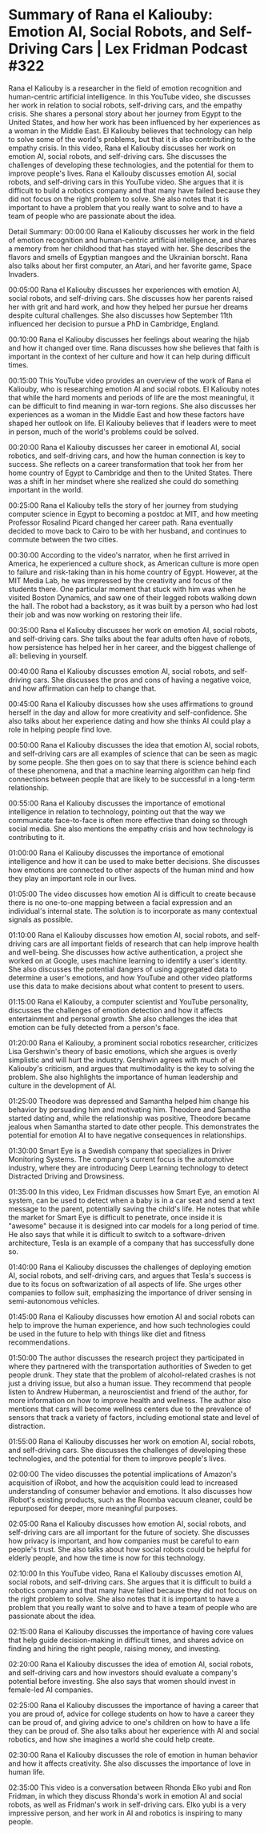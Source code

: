 # Summary of Rana el Kaliouby: Emotion AI, Social Robots, and Self-Driving Cars | Lex Fridman Podcast #322

Rana el Kaliouby is a researcher in the field of emotion recognition and human-centric artificial intelligence. In this YouTube video, she discusses her work in relation to social robots, self-driving cars, and the empathy crisis. She shares a personal story about her journey from Egypt to the United States, and how her work has been influenced by her experiences as a woman in the Middle East. El Kaliouby believes that technology can help to solve some of the world's problems, but that it is also contributing to the empathy crisis.
In this video, Rana el Kaliouby discusses her work on emotion AI, social robots, and self-driving cars. She discusses the challenges of developing these technologies, and the potential for them to improve people's lives.
Rana el Kaliouby discusses emotion AI, social robots, and self-driving cars in this YouTube video. She argues that it is difficult to build a robotics company and that many have failed because they did not focus on the right problem to solve. She also notes that it is important to have a problem that you really want to solve and to have a team of people who are passionate about the idea.

Detail Summary: 
00:00:00
Rana el Kaliouby discusses her work in the field of emotion recognition and human-centric artificial intelligence, and shares a memory from her childhood that has stayed with her. She describes the flavors and smells of Egyptian mangoes and the Ukrainian borscht. Rana also talks about her first computer, an Atari, and her favorite game, Space Invaders.

00:05:00
Rana el Kaliouby discusses her experiences with emotion AI, social robots, and self-driving cars. She discusses how her parents raised her with grit and hard work, and how they helped her pursue her dreams despite cultural challenges. She also discusses how September 11th influenced her decision to pursue a PhD in Cambridge, England.

00:10:00
Rana el Kaliouby discusses her feelings about wearing the hijab and how it changed over time. Rana discusses how she believes that faith is important in the context of her culture and how it can help during difficult times.

00:15:00
This YouTube video provides an overview of the work of Rana el Kaliouby, who is researching emotion AI and social robots. El Kaliouby notes that while the hard moments and periods of life are the most meaningful, it can be difficult to find meaning in war-torn regions. She also discusses her experiences as a woman in the Middle East and how these factors have shaped her outlook on life. El Kaliouby believes that if leaders were to meet in person, much of the world's problems could be solved.

00:20:00
Rana el Kaliouby discusses her career in emotional AI, social robotics, and self-driving cars, and how the human connection is key to success. She reflects on a career transformation that took her from her home country of Egypt to Cambridge and then to the United States. There was a shift in her mindset where she realized she could do something important in the world.

00:25:00
Rana el Kaliouby tells the story of her journey from studying computer science in Egypt to becoming a postdoc at MIT, and how meeting Professor Rosalind Picard changed her career path. Rana eventually decided to move back to Cairo to be with her husband, and continues to commute between the two cities.

00:30:00
According to the video's narrator, when he first arrived in America, he experienced a culture shock, as American culture is more open to failure and risk-taking than in his home country of Egypt. However, at the MIT Media Lab, he was impressed by the creativity and focus of the students there. One particular moment that stuck with him was when he visited Boston Dynamics, and saw one of their legged robots walking down the hall. The robot had a backstory, as it was built by a person who had lost their job and was now working on restoring their life.

00:35:00
Rana el Kaliouby discusses her work on emotion AI, social robots, and self-driving cars. She talks about the fear adults often have of robots, how persistence has helped her in her career, and the biggest challenge of all: believing in yourself.

00:40:00
Rana el Kaliouby discusses emotion AI, social robots, and self-driving cars. She discusses the pros and cons of having a negative voice, and how affirmation can help to change that.

00:45:00
Rana el Kaliouby discusses how she uses affirmations to ground herself in the day and allow for more creativity and self-confidence. She also talks about her experience dating and how she thinks AI could play a role in helping people find love.

00:50:00
Rana el Kaliouby discusses the idea that emotion AI, social robots, and self-driving cars are all examples of science that can be seen as magic by some people. She then goes on to say that there is science behind each of these phenomena, and that a machine learning algorithm can help find connections between people that are likely to be successful in a long-term relationship.

00:55:00
Rana el Kaliouby discusses the importance of emotional intelligence in relation to technology, pointing out that the way we communicate face-to-face is often more effective than doing so through social media. She also mentions the empathy crisis and how technology is contributing to it.

01:00:00
Rana el Kaliouby discusses the importance of emotional intelligence and how it can be used to make better decisions. She discusses how emotions are connected to other aspects of the human mind and how they play an important role in our lives.

01:05:00
The video discusses how emotion AI is difficult to create because there is no one-to-one mapping between a facial expression and an individual's internal state. The solution is to incorporate as many contextual signals as possible.

01:10:00
Rana el Kaliouby discusses how emotion AI, social robots, and self-driving cars are all important fields of research that can help improve health and well-being. She discusses how active authentication, a project she worked on at Google, uses machine learning to identify a user's identity. She also discusses the potential dangers of using aggregated data to determine a user's emotions, and how YouTube and other video platforms use this data to make decisions about what content to present to users.

01:15:00
Rana el Kaliouby, a computer scientist and YouTube personality, discusses the challenges of emotion detection and how it affects entertainment and personal growth. She also challenges the idea that emotion can be fully detected from a person's face.

01:20:00
Rana el Kaliouby, a prominent social robotics researcher, criticizes Lisa Gershwin's theory of basic emotions, which she argues is overly simplistic and will hurt the industry. Gershwin agrees with much of el Kaliouby's criticism, and argues that multimodality is the key to solving the problem. She also highlights the importance of human leadership and culture in the development of AI.

01:25:00
Theodore was depressed and Samantha helped him change his behavior by persuading him and motivating him. Theodore and Samantha started dating and, while the relationship was positive, Theodore became jealous when Samantha started to date other people. This demonstrates the potential for emotion AI to have negative consequences in relationships.

01:30:00
Smart Eye is a Swedish company that specializes in Driver Monitoring Systems. The company's current focus is the automotive industry, where they are introducing Deep Learning technology to detect Distracted Driving and Drowsiness.

01:35:00
In this video, Lex Fridman discusses how Smart Eye, an emotion AI system, can be used to detect when a baby is in a car seat and send a text message to the parent, potentially saving the child's life. He notes that while the market for Smart Eye is difficult to penetrate, once inside it is "awesome" because it is designed into car models for a long period of time. He also says that while it is difficult to switch to a software-driven architecture, Tesla is an example of a company that has successfully done so.

01:40:00
Rana el Kaliouby discusses the challenges of deploying emotion AI, social robots, and self-driving cars, and argues that Tesla's success is due to its focus on softwarization of all aspects of life. She urges other companies to follow suit, emphasizing the importance of driver sensing in semi-autonomous vehicles.

01:45:00
Rana el Kaliouby discusses how emotion AI and social robots can help to improve the human experience, and how such technologies could be used in the future to help with things like diet and fitness recommendations.

01:50:00
The author discusses the research project they participated in where they partnered with the transportation authorities of Sweden to get people drunk. They state that the problem of alcohol-related crashes is not just a driving issue, but also a human issue. They recommend that people listen to Andrew Huberman, a neuroscientist and friend of the author, for more information on how to improve health and wellness. The author also mentions that cars will become wellness centers due to the prevalence of sensors that track a variety of factors, including emotional state and level of distraction.

01:55:00
Rana el Kaliouby discusses her work on emotion AI, social robots, and self-driving cars. She discusses the challenges of developing these technologies, and the potential for them to improve people's lives.

02:00:00
The video discusses the potential implications of Amazon's acquisition of iRobot, and how the acquisition could lead to increased understanding of consumer behavior and emotions. It also discusses how iRobot's existing products, such as the Roomba vacuum cleaner, could be repurposed for deeper, more meaningful purposes.

02:05:00
Rana el Kaliouby discusses how emotion AI, social robots, and self-driving cars are all important for the future of society. She discusses how privacy is important, and how companies must be careful to earn people's trust. She also talks about how social robots could be helpful for elderly people, and how the time is now for this technology.

02:10:00
In this YouTube video, Rana el Kaliouby discusses emotion AI, social robots, and self-driving cars. She argues that it is difficult to build a robotics company and that many have failed because they did not focus on the right problem to solve. She also notes that it is important to have a problem that you really want to solve and to have a team of people who are passionate about the idea.

02:15:00
Rana el Kaliouby discusses the importance of having core values that help guide decision-making in difficult times, and shares advice on finding and hiring the right people, raising money, and investing.

02:20:00
Rana el Kaliouby discusses the idea of emotion AI, social robots, and self-driving cars and how investors should evaluate a company's potential before investing. She also says that women should invest in female-led AI companies.

02:25:00
Rana el Kaliouby discusses the importance of having a career that you are proud of, advice for college students on how to have a career they can be proud of, and giving advice to one's children on how to have a life they can be proud of. She also talks about her experience with AI and social robotics, and how she imagines a world she could help create.

02:30:00
Rana el Kaliouby discusses the role of emotion in human behavior and how it affects creativity. She also discusses the importance of love in human life.

02:35:00
This video is a conversation between Rhonda Elko yubi and Ron Fridman, in which they discuss Rhonda's work in emotion AI and social robots, as well as Fridman's work in self-driving cars. Elko yubi is a very impressive person, and her work in AI and robotics is inspiring to many people.

